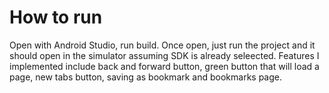 # How to run 
Open with Android Studio, run build.
Once open, just run the project and it should open in the simulator assuming SDK is already seleected.
Features I implemented include back and forward button, green button that will load a page, new tabs button, saving as bookmark and bookmarks page.
